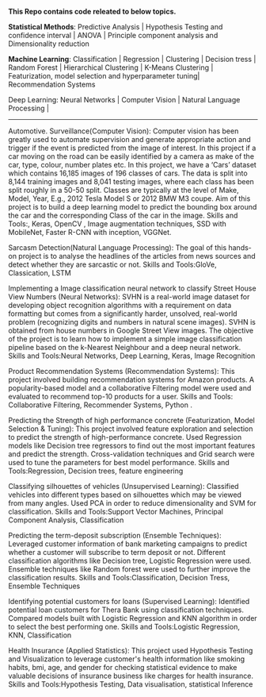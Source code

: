
**This Repo contains code releated to below topics.**


**Statistical Methods**: Predictive Analysis | Hypothesis Testing and confidence interval | ANOVA | Principle component analysis and Dimensionality reduction

**Machine Learning**: Classification | Regression | Clustering | Decision tress | Random Forest | Hierarchical Clustering | K-Means Clustering | Featurization, model selection and hyperparameter tuning| Recommendation Systems

Deep Learning: Neural Networks | Computer Vision | Natural Language Processing |


***********************************************************************************************************************************************

Automotive. Surveillance(Computer Vision):
Computer vision has been greatly used to automate supervision and generate appropriate action and trigger if the event is predicted from the image of interest. In this project if a car moving on the road can be easily identified by a camera as make of the car, type, colour, number plates etc. In this project, we have a ‘Cars’ dataset which contains 16,185 images of 196 classes of cars. The data is split into 8,144 training images and 8,041 testing images, where each class has been split roughly in a 50-50 split. Classes are typically at the level of Make, Model, Year, E.g., 2012 Tesla Model S or 2012 BMW M3 coupe. Aim of this project is to build a deep learning model to predict the bounding box around the car and the corresponding Class of the car in the image.
  Skills and Tools:, Keras, OpenCV , Image augmentation techniques, SSD with MobileNet,   Faster R-CNN with inception, VGGNet.


Sarcasm Detection(Natural Language Processing):
The goal of this hands-on project is to analyse the headlines of the articles from news sources and detect whether they are sarcastic or not.
  Skills and Tools:GloVe, Classication, LSTM

Implementing a Image classification neural network to classify Street House View Numbers (Neural Networks):
SVHN is a real-world image dataset for developing object recognition algorithms with a requirement on data formatting but comes from a significantly harder, unsolved, real-world problem (recognizing digits and numbers in natural scene images). SVHN is obtained from house numbers in Google Street View images. The objective of the project is to learn how to implement a simple image classification pipeline based on the k-Nearest Neighbour and a deep neural network.
  Skills and Tools:Neural Networks, Deep Learning, Keras, Image Recognition

Product Recommendation Systems (Recommendation Systems):
This project involved building recommendation systems for Amazon products. A popularity-based model and a collaborative Filtering model were used and evaluated to recommend top-10 products for a user.
  Skills and Tools: Collaborative Filtering, Recommender Systems, Python
.

Predicting the Strength of high performance concrete (Featurization, Model Selection & Tuning):
This project involved feature exploration and selection to predict the strength of high-performance concrete. Used Regression models like Decision tree regressors to find out the most important features and predict the strength. Cross-validation techniques and Grid search were used to tune the parameters for best model performance.
  Skills and Tools:Regression, Decision trees, feature engineering

Classifying silhouettes of vehicles (Unsupervised Learning):
Classified vehicles into different types based on silhouettes which may be viewed from many angles. Used PCA in order to reduce dimensionality and SVM for classification.
  Skills and Tools:Support Vector Machines, Principal Component Analysis, Classification


Predicting the term-deposit subscription (Ensemble Techniques):
Leveraged customer information of bank marketing campaigns to predict whether a customer will subscribe to term deposit or not. Different classification algorithms like Decision tree, Logistic Regression were used. Ensemble techniques like Random forest were used to further improve the classification results.
  Skills and Tools:Classification, Decision Tress, Ensemble Techniques

Identifying potential customers for loans (Supervised Learning):
Identified potential loan customers for Thera Bank using classification techniques. Compared models built with Logistic Regression and KNN algorithm in order to select the best performing one.
  Skills and Tools:Logistic Regression, KNN, Classification


Health Insurance (Applied Statistics):
This project used Hypothesis Testing and Visualization to leverage customer's health information like smoking habits, bmi, age, and gender for checking statistical evidence to make valuable decisions of insurance business like charges for health insurance.
  Skills and Tools:Hypothesis Testing, Data visualisation, statistical Inference

